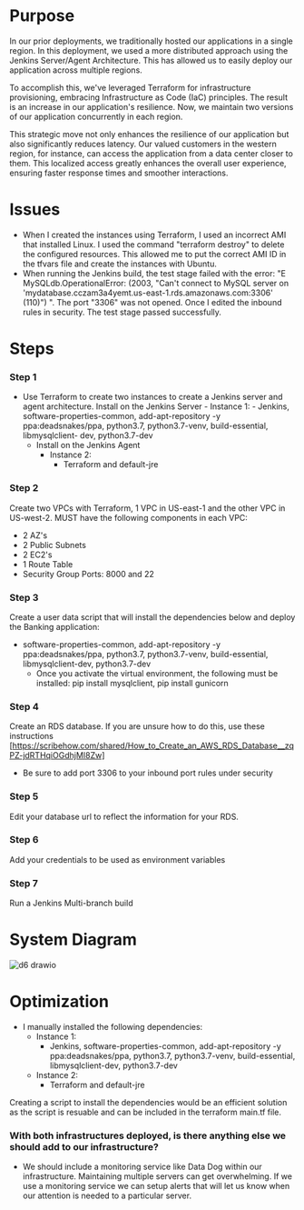 # Purpose
In our prior deployments, we traditionally hosted our applications in a single region. In this deployment, we used a more distributed approach using the Jenkins Server/Agent Architecture. This has allowed us to easily deploy our application across multiple regions. 

To accomplish this, we've leveraged Terraform for infrastructure provisioning, embracing Infrastructure as Code (IaC) principles. The result is an increase in our application's resilience. Now, we maintain two versions of our application concurrently in each region.

This strategic move not only enhances the resilience of our application but also significantly reduces latency. Our valued customers in the western region, for instance, can access the application from a data center closer to them. This localized access greatly enhances the overall user experience, ensuring faster response times and smoother interactions.
    
# Issues
* When I created the instances using Terraform, I used an incorrect AMI that installed Linux. I used the command "terraform destroy" to delete the configured resources. This allowed me to put the correct AMI ID in the tfvars file and create the instances with Ubuntu.
* When running the Jenkins build, the test stage failed with the error:
  "E   MySQLdb.OperationalError: (2003, "Can't connect to MySQL server on 'mydatabase.cczam3a4yemt.us-east-1.rds.amazonaws.com:3306' (110)") ".
The port "3306" was not opened. Once I edited the inbound rules in security. The test stage passed successfully.
# Steps
### Step 1
* Use Terraform to create two instances to create a Jenkins server and agent architecture.
   Install on the Jenkins Server
      - Instance 1:
        - Jenkins, software-properties-common, add-apt-repository -y ppa:deadsnakes/ppa, python3.7, python3.7-venv, build-essential, libmysqlclient-              dev, python3.7-dev
  - Install on the Jenkins Agent
    - Instance 2:
        - Terraform and default-jre
### Step 2 
Create two VPCs with Terraform, 1 VPC in US-east-1 and the other VPC in US-west-2. MUST have the following components in each VPC:
* 2 AZ's
* 2 Public Subnets
* 2 EC2's
* 1 Route Table
* Security Group Ports: 8000 and 22

### Step 3
Create a user data script that will install the dependencies below and deploy the Banking application:
* software-properties-common, add-apt-repository -y ppa:deadsnakes/ppa, python3.7, python3.7-venv, build-essential, libmysqlclient-dev, python3.7-dev
    - Once you activate the virtual environment, the following must be installed: pip install mysqlclient, pip install gunicorn
### Step 4
Create an RDS database. If you are unsure how to do this, use these instructions [https://scribehow.com/shared/How_to_Create_an_AWS_RDS_Database__zqPZ-jdRTHqiOGdhjMI8Zw]
* Be sure to add port 3306 to your inbound port rules under security
### Step 5
Edit your database url to reflect the information for your RDS.
### Step 6
Add your credentials to be used as environment variables
### Step 7
Run a Jenkins Multi-branch build
  
# System Diagram
![d6 drawio](https://github.com/DarrielleEvans/deployment6/assets/89504317/e96fa99b-fe99-4d9c-ae2f-f01a4270d45d)


# Optimization 
* I manually installed the following dependencies: 
  * Instance 1:
    - Jenkins, software-properties-common, add-apt-repository -y ppa:deadsnakes/ppa, python3.7, python3.7-venv, build-essential, libmysqlclient-dev,         python3.7-dev
  * Instance 2:
    - Terraform and default-jre
      
Creating a script to install the dependencies would be an efficient solution as the script is resuable and can be included in the terraform main.tf file.
### With both infrastructures deployed, is there anything else we should add to our infrastructure? 
* We should include a monitoring service like Data Dog within our infrastructure. Maintaining multiple servers can get overwhelming. If we use a monitoring service we can setup alerts that will let us know when our attention is needed to a particular server.

 
